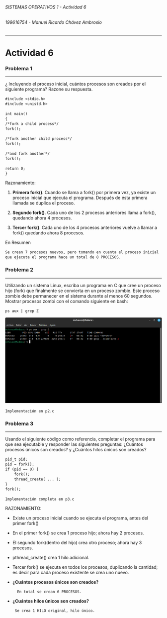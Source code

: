 ###### SISTEMAS OPERATIVOS 1 - Actividad 6
###### 199616754 - Manuel Ricardo Chávez Ambrosio
---
# Actividad 6
### Problema 1
---
¿ Incluyendo el proceso inicial, cuántos procesos son creados por el siguiente programa? Razone su respuesta.
    
    #include <stdio.h>
    #include <unistd.h>

    int main()
    {
    /*fork a child process*/
    fork();

    /*fork another child process*/
    fork();

    /*and fork another*/
    fork();

    return 0;
    }

Razonamiento:

1. **Primera fork()**.  Cuando se llama a fork() por primera vez, ya existe un proceso inicial que ejecuta el programa.  Después de ésta primera llamada se duplica el proceso.

2. **Segundo fork()**.  Cada uno de los 2 procesos anteriores llama a fork(), quedando ahora 4 procesos.

3. **Tercer fork()**.  Cada uno de los 4 procesos anteriores vuelve a llamar a fork() quedando ahora 8 procesos.

En Resumen

    Se crean 7 procesos nuevos, pero tomando en cuenta el proceso inicial que ejecuta el programa hace un total de 8 PROCESOS.

### Problema 2
---
Utilizando un sistema Linux, escriba un programa en C que cree un proceso hijo (fork)
que finalmente se convierta en un proceso zombie. Este proceso zombie debe
permanecer en el sistema durante al menos 60 segundos.
Mostrar procesos zombi con el comando siguiente en bash:

    ps aux | grep Z

![Proceso en ejecución](proczombi.png)

    Implementación en p2.c

### Problema 3
---
Usando el siguiente código como referencia, completar el programa para que sea ejecutable y responder las siguientes preguntas: ¿Cuántos procesos únicos son creados? y ¿Cuántos hilos únicos son creados?

    pid_t pid;
    pid = fork();
    if (pid == 0) {
        fork();
        thread_create( ... );
    }
    fork();

    Implementación completa en p3.c

RAZONAMIENTO:

+ Existe un proceso inicial cuando se ejecuta el programa, antes del primer fork()
+ En el primer fork() se crea 1 proceso hijo; ahora hay 2 procesos.
+ El segundo fork(dentro del hijo) crea otro proceso; ahora hay 3 procesos.
+ pthread_create() crea 1 hilo adicional.
+ Tercer fork() se ejecuta en todos los procesos, duplicando la cantidad; es decir para cada proceso existente se crea uno nuevo.
+ **¿Cuántos procesos únicos son creados?**

        En total se crean 6 PROCESOS.

+  **¿Cuántos hilos únicos son creados?**

        Se crea 1 HILO original, hilo único.


